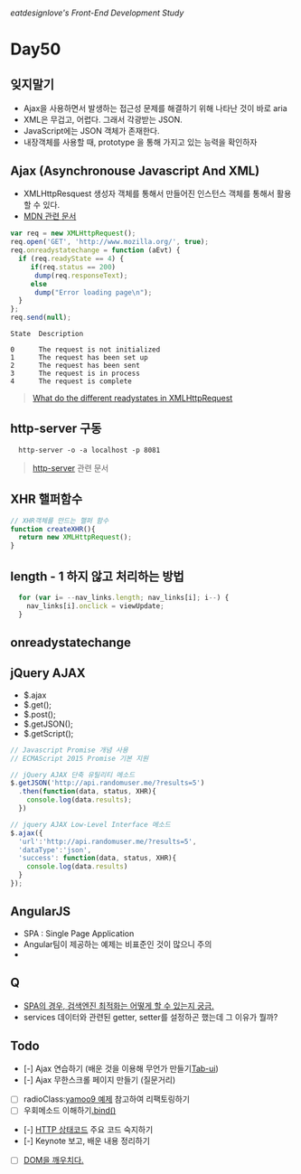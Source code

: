 ###### eatdesignlove's Front-End Development Study

# Day50

## 잊지말기
- Ajax을 사용하면서 발생하는 접근성 문제를 해결하기 위해 나타난 것이 바로 aria
- XML은 무겁고, 어렵다. 그래서 각광받는 JSON.
- JavaScript에는 JSON 객체가 존재한다.
- 내장객체를 사용할 때,  prototype 을 통해 가지고 있는 능력을 확인하자

## Ajax (Asynchronouse Javascript And XML)
- XMLHttpResquest 생성자 객체를 통해서 만들어진 인스턴스 객체를 통해서 활용할 수 있다.
- [MDN 관련 문서](https://developer.mozilla.org/ko/docs/XMLHttpRequest)


```js
var req = new XMLHttpRequest();
req.open('GET', 'http://www.mozilla.org/', true);
req.onreadystatechange = function (aEvt) {
  if (req.readyState == 4) {
     if(req.status == 200)
      dump(req.responseText);
     else
      dump("Error loading page\n");
  }
};
req.send(null);

```


```
State  Description

0      The request is not initialized
1      The request has been set up
2      The request has been sent
3      The request is in process
4      The request is complete
```

>[What do the different readystates in XMLHttpRequest](http://stackoverflow.com/questions/632774/what-do-the-different-readystates-in-xmlhttprequest-mean-and-how-can-i-use-them)

## http-server 구동

```console
  http-server -o -a localhost -p 8081

```

>[http-server](https://www.npmjs.com/package/http-server) 관련 문서


## XHR 핼퍼함수

```js
// XHR객체를 만드는 핼퍼 함수 
function createXHR(){
  return new XMLHttpRequest();
}

```

## length - 1 하지 않고 처리하는 방법

```js
  for (var i= --nav_links.length; nav_links[i]; i--) {
    nav_links[i].onclick = viewUpdate;
  }  
```

## onreadystatechange

## jQuery AJAX
- $.ajax
- $.get();
- $.post();
- $.getJSON();
- $.getScript();

```js
// Javascript Promise 개념 사용
// ECMAScript 2015 Promise 기본 지원

// jQuery AJAX 단축 유틸리티 메소드
$.getJSON('http://api.randomuser.me/?results=5')
  .then(function(data, status, XHR){
    console.log(data.results);
  })

// jquery AJAX Low-Level Interface 메소드
$.ajax({
  'url':'http://api.randomuser.me/?results=5',
  'dataType':'json',
  'success': function(data, status, XHR){
    console.log(data.results)
  }
});
```


## AngularJS
- SPA : Single Page Application
- Angular팀이 제공하는 예제는 비표준인 것이 많으니 주의
-



## Q
- [SPA의 경우, 검색엔진 최적화는 어떻게 할 수 있는지 궁금.](http://funnygangstar.tistory.com/entry/%EC%8B%B1%EA%B8%80-%ED%8E%98%EC%9D%B4%EC%A7%80-%EC%96%B4%ED%94%8C%EB%A6%AC%EC%BC%80%EC%9D%B4%EC%85%98%EC%97%90%EC%84%9C%EC%9D%98-%EA%B2%80%EC%83%89-%EC%97%94%EC%A7%84-%EC%B5%9C%EC%A0%81%ED%99%94-SEO)
- services 데이터와 관련된 getter, setter를 설정하곤 했는데 그 이유가 뭘까? 


## Todo
- [-] Ajax 연습하기 (배운 것을 이용해 무언가 만들기[Tab-ui](https://github.com/yamoo9/NIA_A11y_UI_Components/tree/01-%ED%94%8C%EB%9F%AC%EA%B7%B8%EC%9D%B8-%EC%A0%9C%EC%9E%91-%EC%A4%80%EB%B9%84/UI/Tabs))
- [-] Ajax 무한스크롤 페이지 만들기 (질문거리)
- [ ] radioClass:[yamoo9 예제](http://yamoo9.net/demo/aria-tabs/) 참고하여 리팩토링하기
- [ ] 우회메소드 이해하기[.bind()](https://developer.mozilla.org/ko/docs/Web/JavaScript/Reference/Global_Objects/Function/bind)
- [-] [HTTP 상태코드](https://ko.wikipedia.org/wiki/HTTP_%EC%83%81%ED%83%9C_%EC%BD%94%EB%93%9C) 주요 코드 숙지하기
- [-]  Keynote 보고, 배운 내용 정리하기
- [ ] [DOM을 깨우치다.](http://www.javascriptenlightenment.com/JavaScript_Enlightenment.pdf)
